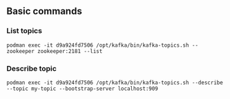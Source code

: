 ## Basic commands

### List topics
```
podman exec -it d9a924fd7506 /opt/kafka/bin/kafka-topics.sh --zookeeper zookeeper:2181 --list 
```

### Describe topic
```
podman exec -it d9a924fd7506 /opt/kafka/bin/kafka-topics.sh --describe --topic my-topic --bootstrap-server localhost:909
```
